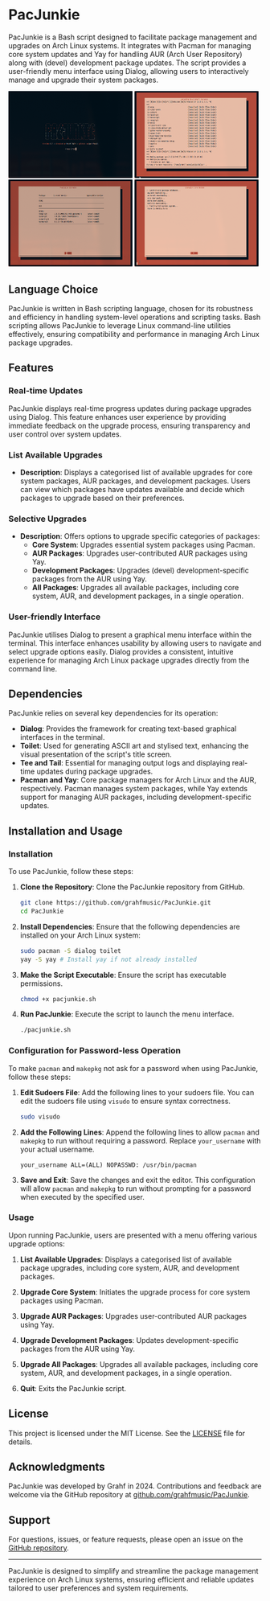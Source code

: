 # PacJunkie

PacJunkie is a Bash script designed to facilitate package management and upgrades on Arch Linux systems. It integrates with Pacman for managing core system updates and Yay for handling AUR (Arch User Repository) along with (devel) development package updates. The script provides a user-friendly menu interface using Dialog, allowing users to interactively manage and upgrade their system packages.

<img src="./img/1.png" width="49%"> <img src="./img/2.png" width="49%">
<img src="./img/3.png" width="49%"> <img src="./img/4.png" width="49%">

## Language Choice

PacJunkie is written in Bash scripting language, chosen for its robustness and efficiency in handling system-level operations and scripting tasks. Bash scripting allows PacJunkie to leverage Linux command-line utilities effectively, ensuring compatibility and performance in managing Arch Linux package upgrades.

## Features

### Real-time Updates

PacJunkie displays real-time progress updates during package upgrades using Dialog. This feature enhances user experience by providing immediate feedback on the upgrade process, ensuring transparency and user control over system updates.

### List Available Upgrades

- **Description**: Displays a categorised list of available upgrades for core system packages, AUR packages, and development packages. Users can view which packages have updates available and decide which packages to upgrade based on their preferences.

### Selective Upgrades

- **Description**: Offers options to upgrade specific categories of packages:
  - **Core System**: Upgrades essential system packages using Pacman.
  - **AUR Packages**: Upgrades user-contributed AUR packages using Yay.
  - **Development Packages**: Upgrades (devel) development-specific packages from the AUR using Yay.
  - **All Packages**: Upgrades all available packages, including core system, AUR, and development packages, in a single operation.

### User-friendly Interface

PacJunkie utilises Dialog to present a graphical menu interface within the terminal. This interface enhances usability by allowing users to navigate and select upgrade options easily. Dialog provides a consistent, intuitive experience for managing Arch Linux package upgrades directly from the command line.

## Dependencies

PacJunkie relies on several key dependencies for its operation:

- **Dialog**: Provides the framework for creating text-based graphical interfaces in the terminal.
- **Toilet**: Used for generating ASCII art and stylised text, enhancing the visual presentation of the script's title screen.
- **Tee and Tail**: Essential for managing output logs and displaying real-time updates during package upgrades.
- **Pacman and Yay**: Core package managers for Arch Linux and the AUR, respectively. Pacman manages system packages, while Yay extends support for managing AUR packages, including development-specific updates.

## Installation and Usage

### Installation

To use PacJunkie, follow these steps:

1. **Clone the Repository**: Clone the PacJunkie repository from GitHub.
   ```bash
   git clone https://github.com/grahfmusic/PacJunkie.git
   cd PacJunkie
   ```

2. **Install Dependencies**: Ensure that the following dependencies are installed on your Arch Linux system:
   ```bash
   sudo pacman -S dialog toilet
   yay -S yay # Install yay if not already installed
   ```

3. **Make the Script Executable**: Ensure the script has executable permissions.
   ```bash
   chmod +x pacjunkie.sh
   ```

4. **Run PacJunkie**: Execute the script to launch the menu interface.
   ```bash
   ./pacjunkie.sh
   ```

### Configuration for Password-less Operation

To make `pacman` and `makepkg` not ask for a password when using PacJunkie, follow these steps:

1. **Edit Sudoers File**: Add the following lines to your sudoers file. You can edit the sudoers file using `visudo` to ensure syntax correctness.
   ```bash
   sudo visudo
   ```
   
2. **Add the Following Lines**: Append the following lines to allow `pacman` and `makepkg` to run without requiring a password. Replace `your_username` with your actual username.
   ```
   your_username ALL=(ALL) NOPASSWD: /usr/bin/pacman
   ```

3. **Save and Exit**: Save the changes and exit the editor. This configuration will allow `pacman` and `makepkg` to run without prompting for a password when executed by the specified user.

### Usage

Upon running PacJunkie, users are presented with a menu offering various upgrade options:

1. **List Available Upgrades**: Displays a categorised list of available package upgrades, including core system, AUR, and development packages.

2. **Upgrade Core System**: Initiates the upgrade process for core system packages using Pacman.

3. **Upgrade AUR Packages**: Upgrades user-contributed AUR packages using Yay.

4. **Upgrade Development Packages**: Updates development-specific packages from the AUR using Yay.

5. **Upgrade All Packages**: Upgrades all available packages, including core system, AUR, and development packages, in a single operation.

6. **Quit**: Exits the PacJunkie script.

## License

This project is licensed under the MIT License. See the [LICENSE](LICENSE) file for details.

## Acknowledgments

PacJunkie was developed by Grahf in 2024. Contributions and feedback are welcome via the GitHub repository at [github.com/grahfmusic/PacJunkie](https://github.com/grahfmusic/PacJunkie).

## Support

For questions, issues, or feature requests, please open an issue on the [GitHub repository](https://github.com/grahfmusic/PacJunkie/issues).

---

PacJunkie is designed to simplify and streamline the package management experience on Arch Linux systems, ensuring efficient and reliable updates tailored to user preferences and system requirements.
